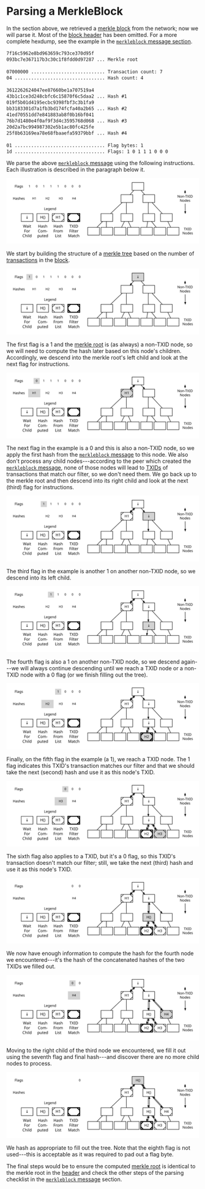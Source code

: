 # Parsing a MerkleBlock

In the section above, we retrieved a [merkle block](../resources/glossary.md#merkle-block) from the network; now we will parse it. Most of the [block header](../resources/glossary.md#block-header) has been omitted. For a more complete hexdump, see the example in the [`merkleblock` message section](../reference/p2p-network-data-messages.md#merkleblock).

``` text
7f16c5962e8bd963659c793ce370d95f
093bc7e367117b3c30c1f8fdd0d97287 ... Merkle root

07000000 ........................... Transaction count: 7
04 ................................. Hash count: 4

3612262624047ee87660be1a707519a4
43b1c1ce3d248cbfc6c15870f6c5daa2 ... Hash #1
019f5b01d4195ecbc9398fbf3c3b1fa9
bb3183301d7a1fb3bd174fcfa40a2b65 ... Hash #2
41ed70551dd7e841883ab8f0b16bf041
76b7d1480e4f0af9f3d4c3595768d068 ... Hash #3
20d2a7bc994987302e5b1ac80fc425fe
25f8b63169ea78e68fbaaefa59379bbf ... Hash #4

01 ................................. Flag bytes: 1
1d ................................. Flags: 1 0 1 1 1 0 0 0
```

We parse the above [`merkleblock` message](../reference/p2p-network-data-messages.md#merkleblock) using the following instructions.  Each illustration is described in the paragraph below it.

![Parsing A MerkleBlock](https://raw.githubusercontent.com/dashpay/docs-core/main/img/dev/gifs/en-merkleblock-parsing/en-merkleblock-parsing-001.svg)

We start by building the structure of a [merkle tree](../resources/glossary.md#merkle-tree) based on the number of [transactions](../resources/glossary.md#transaction) in the [block](../resources/glossary.md#block).

![Parsing A MerkleBlock](https://raw.githubusercontent.com/dashpay/docs-core/main/img/dev/gifs/en-merkleblock-parsing/en-merkleblock-parsing-002.svg)

The first flag is a 1 and the [merkle root](../resources/glossary.md#merkle-root) is (as always) a non-TXID node, so we will need to compute the hash later based on this node's children. Accordingly, we descend into the merkle root's left child and look at the next flag for instructions.

![Parsing A MerkleBlock](https://raw.githubusercontent.com/dashpay/docs-core/main/img/dev/gifs/en-merkleblock-parsing/en-merkleblock-parsing-003.svg)

The next flag in the example is a 0 and this is also a non-TXID node, so we apply the first hash from the [`merkleblock` message](../reference/p2p-network-data-messages.md#merkleblock) to this node. We also don't process any child nodes---according to the peer which created the [`merkleblock` message](../reference/p2p-network-data-messages.md#merkleblock), none of those nodes will lead to [TXIDs](../resources/glossary.md#transaction-identifiers) of transactions that match our filter, so we don't need them. We go back up to the merkle root and then descend into its right child and look at the next (third) flag for instructions.

![Parsing A MerkleBlock](https://raw.githubusercontent.com/dashpay/docs-core/main/img/dev/gifs/en-merkleblock-parsing/en-merkleblock-parsing-004.svg)

The third flag in the example is another 1 on another non-TXID node, so we descend into its left child.

![Parsing A MerkleBlock](https://raw.githubusercontent.com/dashpay/docs-core/main/img/dev/gifs/en-merkleblock-parsing/en-merkleblock-parsing-005.svg)

The fourth flag is also a 1 on another non-TXID node, so we descend again---we will always continue descending until we reach a TXID node or a non-TXID node with a 0 flag (or we finish filling out the tree).

![Parsing A MerkleBlock](https://raw.githubusercontent.com/dashpay/docs-core/main/img/dev/gifs/en-merkleblock-parsing/en-merkleblock-parsing-006.svg)

Finally, on the fifth flag in the example (a 1), we reach a TXID node. The 1 flag indicates this TXID's transaction matches our filter and that we should take the next (second) hash and use it as this node's TXID.

![Parsing A MerkleBlock](https://raw.githubusercontent.com/dashpay/docs-core/main/img/dev/gifs/en-merkleblock-parsing/en-merkleblock-parsing-007.svg)

The sixth flag also applies to a TXID, but it's a 0 flag, so this TXID's transaction doesn't match our filter; still, we take the next (third) hash and use it as this node's TXID.

![Parsing A MerkleBlock](https://raw.githubusercontent.com/dashpay/docs-core/main/img/dev/gifs/en-merkleblock-parsing/en-merkleblock-parsing-008.svg)

We now have enough information to compute the hash for the fourth node we encountered---it's the hash of the concatenated hashes of the two TXIDs we filled out.

![Parsing A MerkleBlock](https://raw.githubusercontent.com/dashpay/docs-core/main/img/dev/gifs/en-merkleblock-parsing/en-merkleblock-parsing-009.svg)

Moving to the right child of the third node we encountered, we fill it out using the seventh flag and final hash---and discover there are no more child nodes to process.

![Parsing A MerkleBlock](https://raw.githubusercontent.com/dashpay/docs-core/main/img/dev/gifs/en-merkleblock-parsing/en-merkleblock-parsing-011.svg)

We hash as appropriate to fill out the tree.  Note that the eighth flag is not used---this is acceptable as it was required to pad out a flag byte.

The final steps would be to ensure the computed [merkle root](../resources/glossary.md#merkle-root) is identical to the merkle root in the [header](../resources/glossary.md#header) and check the other steps of the parsing checklist in the [`merkleblock` message](../reference/p2p-network-data-messages.md#merkleblock) section.
